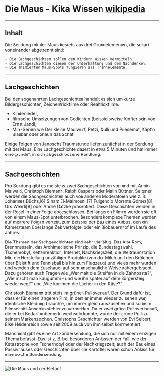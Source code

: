 # Die Maus - Kika Wissen  [wikipedia](https://de.wikipedia.org/wiki/Die_Sendung_mit_der_Maus)
_______________________________________________________________________________________________________


## Inhalt 

Die Sendung mit der Maus besteht aus drei Grundelementen, die scharf voneinander abgetrennt sind:

    - Die Sachgeschichten sollen den Kindern Wissen vermitteln.
    - Die Lachgeschichten dienen der Unterhaltung und dem Nachdenken.
    - Die animierten Maus-Spots fungieren als Trennelemente.

________________________________________________________________________________________________________

## Lachgeschichten

Bei den sogenannten Lachgeschichten handelt es sich um kurze Bildergeschichten, Zeichentrickfilme oder Realtrickfilme. 

* Kinderlieder, 
* filmische Umsetzungen von Gedichten (beispielsweise fünfter sein von Ernst Jandl, 
* Mini-Serien wie Der kleine Maulwurf, Petzi, Nulli und Priesemut, Käpt’n Blaubär oder Shaun das Schaf 

Einige Folgen von Janoschs Traumstunde liefen zunächst in der Sendung mit der Maus. Eine Lachgeschichte dauert in etwa 5 Minuten und hat immer eine „runde“, in sich abgeschlossene Handlung. 

________________________________________________________________________________________________________

## Sachgeschichten

Pro Sendung gibt es meistens zwei Sachgeschichten von und mit Armin Maiwald, Christoph Biemann, Ralph Caspers oder Malin Büttner. Seltener werden die Sachgeschichten auch von anderen Moderatoren wie z. B. Johannes Büchs,[6] Siham El-Maimouni,[7] Fulgencio Morente Gómez[8], Urs Wehrli[9] oder André Gatzke präsentiert. Diese Geschichten werden in der Regel in einer Folge abgeschlossen. Bei längeren Filmen werden sie oft von einem Maus-Spot unterbrochen. Besonders komplexe Themen werden auf mehrere Folgen verteilt, zum Beispiel der Bau eines Airbus, den ein Kamerateam über lange Zeit verfolgte, oder ein Biobauernhof im Laufe des Jahres.

Die Themen der Sachgeschichten sind sehr vielfältig: Das Alte Rom, Brennnesseln, das Archimedische Prinzip, die Bundestagswahl, Tschernobyl, Kettenreaktion, Internet, Nachkriegszeit, die Weltraumstation Mir, die Herstellung unzähliger Produkte (von der Milch und den Brötchen über Bleistift und Tennisball bis hin zum Flugzeug) und vieles mehr wurden und werden dem Zuschauer auf sehr anschauliche Weise nähergebracht. Dazu gehören auch Fragen wie „Wer malt die Streifen in die Zahnpasta?“, „Wie macht man Kaugummi – und wie ihn später auf dem Bürgersteig wieder weg?“ und „Wie kommen die Löcher in den Käse?“

Christoph Biemann tritt stets im grünen Pullover auf. Der Grund dafür ist, dass er für einen längeren Film, in dem er immer wieder zu sehen war, identische Kleidung brauchte, um immer gleich auszusehen und so beim Filmschnitt Anschlussfehler zu vermeiden. Da er zwei grüne Pullover besaß, die er bei Bedarf unbemerkt wechseln konnte, wurde der grüne Pulli zu seinem Markenzeichen. Christophs Geschichten werden von Evi Seibert, Elke Heidenreich sowie seit 2009 auch von ihm selbst kommentiert.

Manchmal gibt es eine Art Sondersendung, die sich nur mit einem einzigen Thema befasst. Das ist z. B. bei besonderen Anlässen der Fall, wie der Katastrophe von Tschernobyl oder der Nachkriegszeit; auch der Bau eines Passivhauses oder Geschichten über die Kartoffel waren schon Anlass für eine solche Sondersendung. 
________________________________________________________________________________________________________
 
![Die Maus und der Elefant](/images/Wdr_maus.jpg)

